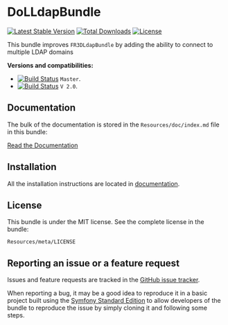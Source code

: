 DoLLdapBundle
=============

[![Latest Stable Version](https://poser.pugx.org/dol/ldap-bundle/v/stable.png)](https://packagist.org/packages/dol/ldap-bundle) [![Total Downloads](https://poser.pugx.org/dol/ldap-bundle/downloads.png)](https://packagist.org/packages/dol/ldap-bundle) [![License](https://poser.pugx.org/dol/ldap-bundle/license.png)](https://packagist.org/packages/dol/ldap-bundle)

This bundle improves `FR3DLdapBundle` by adding the ability to connect to multiple LDAP domains


**Versions and compatibilities:**

- [![Build Status](https://secure.travis-ci.org/DarwinOnLine/DoLLdapBundle.png?branch=master)](http://travis-ci.org/DarwinOnLine/DoLLdapBundle) `Master`.
- [![Build Status](https://secure.travis-ci.org/DarwinOnLine/DoLLdapBundle.png?branch=v2.0)](http://travis-ci.org/DarwinOnLine/DoLLdapBundle) `V 2.0`.

Documentation
-------------

The bulk of the documentation is stored in the `Resources/doc/index.md`
file in this bundle:

[Read the Documentation](Resources/doc/index.md)

Installation
------------

All the installation instructions are located in [documentation](Resources/doc/index.md).

License
-------

This bundle is under the MIT license. See the complete license in the bundle:

    Resources/meta/LICENSE

Reporting an issue or a feature request
---------------------------------------

Issues and feature requests are tracked in the [GitHub issue tracker](https://github.com/DarwinOnLine/DoLLdapBundle/issues).

When reporting a bug, it may be a good idea to reproduce it in a basic project
built using the [Symfony Standard Edition](https://github.com/symfony/symfony-standard)
to allow developers of the bundle to reproduce the issue by simply cloning it
and following some steps.
